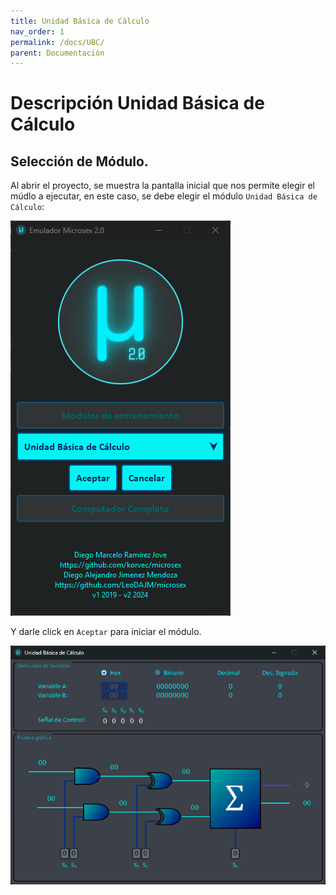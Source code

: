 ```yaml
---
title: Unidad Básica de Cálculo
nav_order: 1
permalink: /docs/UBC/
parent: Documentación
---
```


# Descripción Unidad Básica de Cálculo

## Selección de Módulo.

Al abrir el proyecto, se muestra la pantalla inicial que nos permite elegir el múdlo a ejecutar, en este caso, se debe elegir el módulo `Unidad Básica de Cálculo`:

![ubc0](../../assets/ubc0.png)

Y darle click en `Aceptar` para iniciar el módulo.

![ubc1](../../assets/ubc1.png)